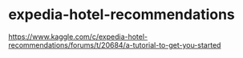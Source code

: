 # expedia-hotel-recommendations
https://www.kaggle.com/c/expedia-hotel-recommendations/forums/t/20684/a-tutorial-to-get-you-started
